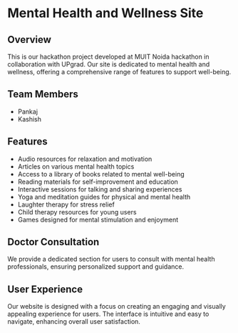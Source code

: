 # Mental Health and Wellness Site

## Overview
This is our hackathon project developed at MUIT Noida hackathon in collaboration with UPgrad. Our site is dedicated to mental health and wellness, offering a comprehensive range of features to support well-being.

## Team Members
- Pankaj
- Kashish

## Features
- Audio resources for relaxation and motivation
- Articles on various mental health topics
- Access to a library of books related to mental well-being
- Reading materials for self-improvement and education
- Interactive sessions for talking and sharing experiences
- Yoga and meditation guides for physical and mental health
- Laughter therapy for stress relief
- Child therapy resources for young users
- Games designed for mental stimulation and enjoyment

## Doctor Consultation
We provide a dedicated section for users to consult with mental health professionals, ensuring personalized support and guidance.

## User Experience
Our website is designed with a focus on creating an engaging and visually appealing experience for users. The interface is intuitive and easy to navigate, enhancing overall user satisfaction.
